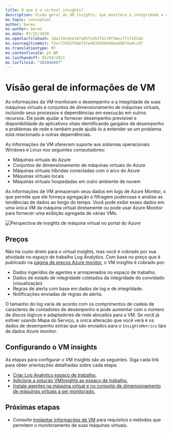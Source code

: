 ```yaml
---
title: O que é o virtual insights?
description: Visão geral do VM insights, que monitora a integridade e o desempenho das VMs do Azure e descobre e mapeia automaticamente os componentes do aplicativo e suas dependências.
ms.topic: conceptual
author: bwren
ms.author: bwren
ms.date: 07/22/2020
ms.openlocfilehash: 18e1fdcdee347a057c452f6170f36ec7f1f43244
ms.sourcegitcommit: f3ec73fb5f8de72fe483995bd4bbad9b74a9cc9f
ms.translationtype: MT
ms.contentlocale: pt-BR
ms.lasthandoff: 03/04/2021
ms.locfileid: "102046407"
---
```

# <a name="overview-of-vm-insights"></a>Visão geral de informações de VM

As informações da VM monitoram o desempenho e a integridade de suas máquinas virtuais e conjuntos de dimensionamento de máquinas virtuais, incluindo seus processos e dependências em execução em outros recursos. Ele pode ajudar a fornecer desempenho previsível e disponibilidade de aplicativos vitais identificando gargalos de desempenho e problemas de rede e também pode ajudá-lo a entender se um problema está relacionado a outras dependências.

As informações de VM oferecem suporte aos sistemas operacionais Windows e Linux nos seguintes computadores:

- Máquinas virtuais do Azure
- Conjuntos de dimensionamento de máquinas virtuais do Azure
- Máquinas virtuais híbridas conectadas com o arco do Azure
- Máquinas virtuais locais
- Máquinas virtuais hospedadas em outro ambiente de nuvem
  

As informações de VM armazenam seus dados em logs de Azure Monitor, o que permite que ele forneça agregação e filtragem poderosas e analise as tendências de dados ao longo do tempo. Você pode exibir esses dados em uma única VM da máquina virtual diretamente ou pode usar Azure Monitor para fornecer uma exibição agregada de várias VMs.

![Perspectiva de insights de máquina virtual no portal do Azure](media/vminsights-overview/vminsights-azmon-directvm.png)


## <a name="pricing"></a>Preços
Não há custo direto para o virtual insights, mas você é cobrado por sua atividade no espaço de trabalho Log Analytics. Com base no preço que é publicado na [página de preços Azure monitor](https://azure.microsoft.com/pricing/details/monitor/), o VM insights é cobrado por:

- Dados ingeridos de agentes e armazenados no espaço de trabalho.
- Dados de estado de integridade coletados da integridade do convidado (visualização)
- Regras de alerta com base em dados de log e de integridade.
- Notificações enviadas de regras de alerta.

O tamanho do log varia de acordo com os comprimentos de cadeia de caracteres de contadores de desempenho e pode aumentar com o número de discos lógicos e adaptadores de rede alocados para a VM. Se você já estiver usando Mapa do Serviço, a única alteração que você verá é os dados de desempenho extras que são enviados para o `InsightsMetrics` tipo de dados Azure monitor.


## <a name="configuring-vm-insights"></a>Configurando o VM insights
As etapas para configurar o VM insights são as seguintes. Siga cada link para obter orientações detalhadas sobre cada etapa:

- [Criar Log Analytics espaço de trabalho.](./vminsights-configure-workspace.md#create-log-analytics-workspace)
- [Adicione a solução VMInsights ao espaço de trabalho.](./vminsights-configure-workspace.md#add-vminsights-solution-to-workspace)
- [Instale agentes na máquina virtual e no conjunto de dimensionamento de máquinas virtuais a ser monitorado.](./vminsights-enable-overview.md)



## <a name="next-steps"></a>Próximas etapas

- Consulte [implantar informações de VM](./vminsights-enable-overview.md) para requisitos e métodos que permitem o monitoramento de suas máquinas virtuais.
